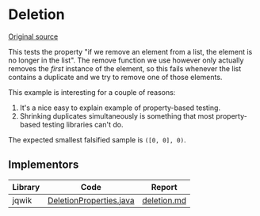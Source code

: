 # Deletion

[Original source](https://github.com/mc-imperial/hypothesis-ecoop-2020-artifact/tree/master/smartcheck-benchmarks/evaluations/deletion)

This tests the property "if we remove an element from a list, the element is
no longer in the list". The remove function we use however only actually
removes the *first* instance of the element, so this fails whenever the list
contains a duplicate and we try to remove one of those elements.

This example is interesting for a couple of reasons:

1. It's a nice easy to explain example of property-based testing.
2. Shrinking duplicates simultaneously is something that most property-based
   testing libraries can't do.

The expected smallest falsified sample is `([0, 0], 0)`.

## Implementors

|Library   |Code|Report|
|----------|----|------|
|jqwik     |[DeletionProperties.java](/pbt-libraries/jqwik/src/test/java/challenges/deletion/DeletionProperties.java)|[deletion.md](/pbt-libraries/jqwik/reports/deletion.md)|

